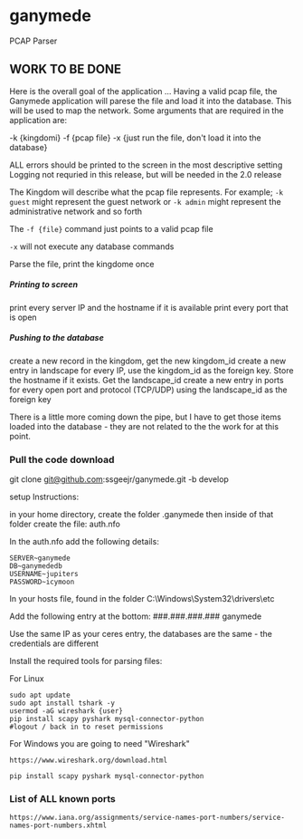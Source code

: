 # ganymede
PCAP Parser


##  WORK TO BE DONE 
Here is the overall goal of the application ... 
Having a valid pcap file, the Ganymede application will parese the file and load it into the database. 
This will be used to map the network. 
Some arguments that are required in the application are:

-k {kingdomi}
-f {pcap file}
-x {just run the file, don't load it into the database}

ALL errors should be printed to the screen in the most descriptive setting 
Logging not requried in this release, but will be needed in the 2.0 release

The Kingdom will describe what the pcap file represents. 
For example; 
	`-k guest` might represent the guest network or 
	`-k admin` might represent the administrative network 
	and so forth 
	
The `-f {file}` command just points to a valid pcap file 

`-x` will not execute any database commands 

Parse the file, print the kingdome once
##### Printing to screen 
print every server IP and the hostname if it is available
print every port that is open

##### Pushing to the database
create a new record in the kingdom, get the new kingdom_id
create a new entry in landscape for every IP, use the kingdom_id as the foreign key. Store the hostname if it exists. Get the landscape_id
create a new entry in ports for every open port and protocol (TCP/UDP) using the landscape_id as the foreign key

There is a little more coming down the pipe, but I have to get those items loaded into the database - they are not related to the the work for at this point.
	

### Pull the code download
git clone git@github.com:ssgeejr/ganymede.git -b develop


setup Instructions:

in your home directory, create the folder .ganymede 
then inside of that folder create the file: auth.nfo 

In the auth.nfo add the following details:
```
SERVER~ganymede
DB~ganymededb
USERNAME~jupiters
PASSWORD~icymoon
```

In your hosts file, found in the folder C:\Windows\System32\drivers\etc

Add the following entry at the bottom: 
###.###.###.###	ganymede 

Use the same IP as your ceres entry, the databases are the same - the credentials are different

Install the required tools for parsing files: 

For Linux
```
sudo apt update
sudo apt install tshark -y
usermod -aG wireshark {user}
pip install scapy pyshark mysql-connector-python
#logout / back in to reset permissions
```

For Windows you are going to need "Wireshark" 
```
https://www.wireshark.org/download.html

pip install scapy pyshark mysql-connector-python

```

### List of ALL known ports
`https://www.iana.org/assignments/service-names-port-numbers/service-names-port-numbers.xhtml`



